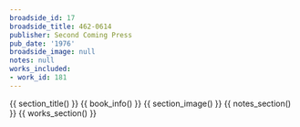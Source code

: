 ```yaml
---
broadside_id: 17
broadside_title: 462-0614
publisher: Second Coming Press
pub_date: '1976'
broadside_image: null
notes: null
works_included:
- work_id: 181
---
```


{{ section_title() }}
{{ book_info() }}
{{ section_image() }}
{{ notes_section() }}
{{ works_section() }}
